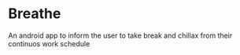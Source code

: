 # Breathe
An android app to inform the user to take break and chillax from their continuos work schedule
